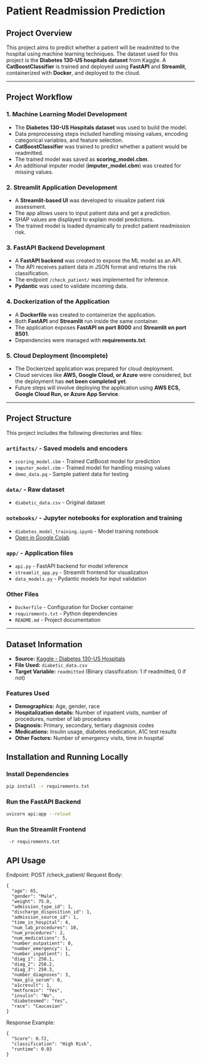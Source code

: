 # Patient Readmission Prediction

## Project Overview  
This project aims to predict whether a patient will be readmitted to the hospital using machine learning techniques. The dataset used for this project is the **Diabetes 130-US hospitals dataset** from Kaggle. A **CatBoostClassifier** is trained and deployed using **FastAPI** and **Streamlit**, containerized with **Docker**, and deployed to the cloud.

---

## Project Workflow

### 1. Machine Learning Model Development
- The **Diabetes 130-US Hospitals dataset** was used to build the model.
- Data preprocessing steps included handling missing values, encoding categorical variables, and feature selection.
- **CatBoostClassifier** was trained to predict whether a patient would be readmitted.
- The trained model was saved as **scoring_model.cbm**.
- An additional imputer model (**imputer_model.cbm**) was created for missing values.

### 2. Streamlit Application Development
- A **Streamlit-based UI** was developed to visualize patient risk assessment.
- The app allows users to input patient data and get a prediction.
- SHAP values are displayed to explain model predictions.
- The trained model is loaded dynamically to predict patient readmission risk.

### 3. FastAPI Backend Development
- A **FastAPI backend** was created to expose the ML model as an API.
- The API receives patient data in JSON format and returns the risk classification.
- The endpoint `/check_patient/` was implemented for inference.
- **Pydantic** was used to validate incoming data.

### 4. Dockerization of the Application
- A **Dockerfile** was created to containerize the application.
- Both **FastAPI** and **Streamlit** run inside the same container.
- The application exposes **FastAPI on port 8000** and **Streamlit on port 8501**.
- Dependencies were managed with **requirements.txt**.

### **5. Cloud Deployment (Incomplete)**
- The Dockerized application was prepared for cloud deployment.
- Cloud services like **AWS, Google Cloud, or Azure** were considered, but the deployment has **not been completed yet**.
- Future steps will involve deploying the application using **AWS ECS, Google Cloud Run, or Azure App Service**.

---

## Project Structure

This project includes the following directories and files:

### `artifacts/` - Saved models and encoders
- `scoring_model.cbm` - Trained CatBoost model for prediction  
- `imputer_model.cbm` - Trained model for handling missing values  
- `demo_data.pq` - Sample patient data for testing  

### `data/` - Raw dataset
- `diabetic_data.csv` - Original dataset  

### `notebooks/` - Jupyter notebooks for exploration and training
- `diabetes_model_training.ipynb` - Model training notebook  
- [Open in Google Colab](https://colab.research.google.com/drive/1mKRX8_jwBJJU4IhYpzcO7_FcRHD9EKPu#scrollTo=a83214ca)  

### `app/` - Application files
- `api.py` - FastAPI backend for model inference  
- `streamlit_app.py` - Streamlit frontend for visualization  
- `data_models.py` - Pydantic models for input validation  

### Other Files
- `Dockerfile` - Configuration for Docker container  
- `requirements.txt` - Python dependencies  
- `README.md` - Project documentation  

---

## Dataset Information

- **Source:** [Kaggle - Diabetes 130-US Hospitals](https://www.kaggle.com/datasets/brandao/diabetes)  
- **File Used:** `diabetic_data.csv`  
- **Target Variable:** `readmitted` (Binary classification: 1 if readmitted, 0 if not)  

### Features Used
- **Demographics:** Age, gender, race  
- **Hospitalization details:** Number of inpatient visits, number of procedures, number of lab procedures  
- **Diagnosis:** Primary, secondary, tertiary diagnosis codes  
- **Medications:** Insulin usage, diabetes medication, A1C test results  
- **Other Factors:** Number of emergency visits, time in hospital

## Installation and Running Locally

### Install Dependencies
```bash
pip install -r requirements.txt
```
### Run the FastAPI Backend
```bash
uvicorn api:app --reload
```

### Run the Streamlit Frontend
```bash
 -r requirements.txt
```

## API Usage
Endpoint: POST /check_patient/
Request Body:
```
{
  "age": 65,
  "gender": "Male",
  "weight": 75.0,
  "admission_type_id": 1,
  "discharge_disposition_id": 1,
  "admission_source_id": 1,
  "time_in_hospital": 4,
  "num_lab_procedures": 10,
  "num_procedures": 2,
  "num_medications": 5,
  "number_outpatient": 0,
  "number_emergency": 1,
  "number_inpatient": 1,
  "diag_1": 250.1,
  "diag_2": 250.2,
  "diag_3": 250.3,
  "number_diagnoses": 3,
  "max_glu_serum": 0,
  "a1cresult": 1,
  "metformin": "Yes",
  "insulin": "No",
  "diabetesmed": "Yes",
  "race": "Caucasian"
}
```
Response Example:
```
{
  "Score": 0.72,
  "classification": "High Risk",
  "runtime": 0.03
}
```




